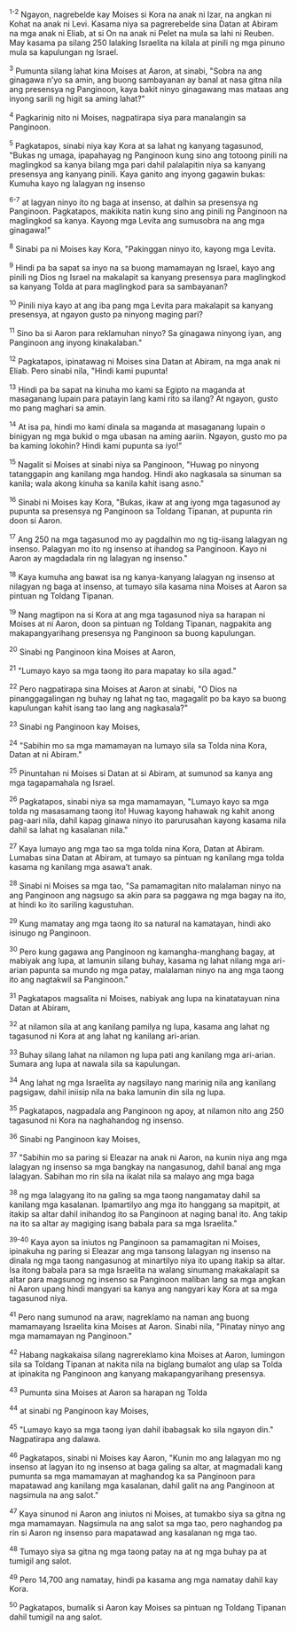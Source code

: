 <sup>1-2</sup>
Ngayon, nagrebelde kay Moises si Kora na anak ni Izar, na angkan ni Kohat na anak ni Levi. Kasama niya sa pagrerebelde sina Datan at Abiram na mga anak ni Eliab, at si On na anak ni Pelet na mula sa lahi ni Reuben. May kasama pa silang 250 lalaking Israelita na kilala at pinili ng mga pinuno mula sa kapulungan ng Israel. 

<sup>3</sup>
Pumunta silang lahat kina Moises at Aaron, at sinabi, "Sobra na ang ginagawa nʼyo sa amin, ang buong sambayanan ay banal at nasa gitna nila ang presensya ng Panginoon, kaya bakit ninyo ginagawang mas mataas ang inyong sarili ng higit sa aming lahat?" 

<sup>4</sup>
Pagkarinig nito ni Moises, nagpatirapa siya para manalangin sa Panginoon. 

<sup>5</sup>
Pagkatapos, sinabi niya kay Kora at sa lahat ng kanyang tagasunod, "Bukas ng umaga, ipapahayag ng Panginoon kung sino ang totoong pinili na maglingkod sa kanya bilang mga pari dahil palalapitin niya sa kanyang presensya ang kanyang pinili. Kaya ganito ang inyong gagawin bukas: Kumuha kayo ng lalagyan ng insenso

<sup>6-7</sup>
at lagyan ninyo ito ng baga at insenso, at dalhin sa presensya ng Panginoon. Pagkatapos, makikita natin kung sino ang pinili ng Panginoon na maglingkod sa kanya. Kayong mga Levita ang sumusobra na ang mga ginagawa!" 

<sup>8</sup>
Sinabi pa ni Moises kay Kora, "Pakinggan ninyo ito, kayong mga Levita. 

<sup>9</sup>
Hindi pa ba sapat sa inyo na sa buong mamamayan ng Israel, kayo ang pinili ng Dios ng Israel na makalapit sa kanyang presensya para maglingkod sa kanyang Tolda at para maglingkod para sa sambayanan? 

<sup>10</sup>
Pinili niya kayo at ang iba pang mga Levita para makalapit sa kanyang presensya, at ngayon gusto pa ninyong maging pari? 

<sup>11</sup>
Sino ba si Aaron para reklamuhan ninyo? Sa ginagawa ninyong iyan, ang Panginoon ang inyong kinakalaban." 

<sup>12</sup>
Pagkatapos, ipinatawag ni Moises sina Datan at Abiram, na mga anak ni Eliab. Pero sinabi nila, "Hindi kami pupunta! 

<sup>13</sup>
Hindi pa ba sapat na kinuha mo kami sa Egipto na maganda at masaganang lupain para patayin lang kami rito sa ilang? At ngayon, gusto mo pang maghari sa amin. 

<sup>14</sup>
At isa pa, hindi mo kami dinala sa maganda at masaganang lupain o binigyan ng mga bukid o mga ubasan na aming aariin. Ngayon, gusto mo pa ba kaming lokohin? Hindi kami pupunta sa iyo!" 

<sup>15</sup>
Nagalit si Moises at sinabi niya sa Panginoon, "Huwag po ninyong tatanggapin ang kanilang mga handog. Hindi ako nagkasala sa sinuman sa kanila; wala akong kinuha sa kanila kahit isang asno." 

<sup>16</sup>
Sinabi ni Moises kay Kora, "Bukas, ikaw at ang iyong mga tagasunod ay pupunta sa presensya ng Panginoon sa Toldang Tipanan, at pupunta rin doon si Aaron. 

<sup>17</sup>
Ang 250 na mga tagasunod mo ay pagdalhin mo ng tig-iisang lalagyan ng insenso. Palagyan mo ito ng insenso at ihandog sa Panginoon. Kayo ni Aaron ay magdadala rin ng lalagyan ng insenso." 

<sup>18</sup>
Kaya kumuha ang bawat isa ng kanya-kanyang lalagyan ng insenso at nilagyan ng baga at insenso, at tumayo sila kasama nina Moises at Aaron sa pintuan ng Toldang Tipanan. 

<sup>19</sup>
Nang magtipon na si Kora at ang mga tagasunod niya sa harapan ni Moises at ni Aaron, doon sa pintuan ng Toldang Tipanan, nagpakita ang makapangyarihang presensya ng Panginoon sa buong kapulungan. 

<sup>20</sup>
Sinabi ng Panginoon kina Moises at Aaron, 

<sup>21</sup>
"Lumayo kayo sa mga taong ito para mapatay ko sila agad." 

<sup>22</sup>
Pero nagpatirapa sina Moises at Aaron at sinabi, "O Dios na pinanggagalingan ng buhay ng lahat ng tao, magagalit po ba kayo sa buong kapulungan kahit isang tao lang ang nagkasala?" 

<sup>23</sup>
Sinabi ng Panginoon kay Moises, 

<sup>24</sup>
"Sabihin mo sa mga mamamayan na lumayo sila sa Tolda nina Kora, Datan at ni Abiram." 

<sup>25</sup>
Pinuntahan ni Moises si Datan at si Abiram, at sumunod sa kanya ang mga tagapamahala ng Israel. 

<sup>26</sup>
Pagkatapos, sinabi niya sa mga mamamayan, "Lumayo kayo sa mga tolda ng masasamang taong ito! Huwag kayong hahawak ng kahit anong pag-aari nila, dahil kapag ginawa ninyo ito parurusahan kayong kasama nila dahil sa lahat ng kasalanan nila." 

<sup>27</sup>
Kaya lumayo ang mga tao sa mga tolda nina Kora, Datan at Abiram. Lumabas sina Datan at Abiram, at tumayo sa pintuan ng kanilang mga tolda kasama ng kanilang mga asawaʼt anak. 

<sup>28</sup>
Sinabi ni Moises sa mga tao, "Sa pamamagitan nito malalaman ninyo na ang Panginoon ang nagsugo sa akin para sa paggawa ng mga bagay na ito, at hindi ko ito sariling kagustuhan. 

<sup>29</sup>
Kung mamatay ang mga taong ito sa natural na kamatayan, hindi ako isinugo ng Panginoon. 

<sup>30</sup>
Pero kung gagawa ang Panginoon ng kamangha-manghang bagay, at mabiyak ang lupa, at lamunin silang buhay, kasama ng lahat nilang mga ari-arian papunta sa mundo ng mga patay, malalaman ninyo na ang mga taong ito ang nagtakwil sa Panginoon." 

<sup>31</sup>
Pagkatapos magsalita ni Moises, nabiyak ang lupa na kinatatayuan nina Datan at Abiram, 

<sup>32</sup>
at nilamon sila at ang kanilang pamilya ng lupa, kasama ang lahat ng tagasunod ni Kora at ang lahat ng kanilang ari-arian. 

<sup>33</sup>
Buhay silang lahat na nilamon ng lupa pati ang kanilang mga ari-arian. Sumara ang lupa at nawala sila sa kapulungan. 

<sup>34</sup>
Ang lahat ng mga Israelita ay nagsilayo nang marinig nila ang kanilang pagsigaw, dahil iniisip nila na baka lamunin din sila ng lupa. 

<sup>35</sup>
Pagkatapos, nagpadala ang Panginoon ng apoy, at nilamon nito ang 250 tagasunod ni Kora na naghahandog ng insenso. 

<sup>36</sup>
Sinabi ng Panginoon kay Moises, 

<sup>37</sup>
"Sabihin mo sa paring si Eleazar na anak ni Aaron, na kunin niya ang mga lalagyan ng insenso sa mga bangkay na nangasunog, dahil banal ang mga lalagyan. Sabihan mo rin sila na ikalat nila sa malayo ang mga baga 

<sup>38</sup>
ng mga lalagyang ito na galing sa mga taong nangamatay dahil sa kanilang mga kasalanan. Ipamartilyo ang mga ito hanggang sa mapitpit, at itakip sa altar dahil inihandog ito sa Panginoon at naging banal ito. Ang takip na ito sa altar ay magiging isang babala para sa mga Israelita."

<sup>39-40</sup>
Kaya ayon sa iniutos ng Panginoon sa pamamagitan ni Moises, ipinakuha ng paring si Eleazar ang mga tansong lalagyan ng insenso na dinala ng mga taong nangasunog at minartilyo niya ito upang itakip sa altar. Isa itong babala para sa mga Israelita na walang sinumang makakalapit sa altar para magsunog ng insenso sa Panginoon maliban lang sa mga angkan ni Aaron upang hindi mangyari sa kanya ang nangyari kay Kora at sa mga tagasunod niya. 

<sup>41</sup>
Pero nang sumunod na araw, nagreklamo na naman ang buong mamamayang Israelita kina Moises at Aaron. Sinabi nila, "Pinatay ninyo ang mga mamamayan ng Panginoon." 

<sup>42</sup>
Habang nagkakaisa silang nagrereklamo kina Moises at Aaron, lumingon sila sa Toldang Tipanan at nakita nila na biglang bumalot ang ulap sa Tolda at ipinakita ng Panginoon ang kanyang makapangyarihang presensya. 

<sup>43</sup>
Pumunta sina Moises at Aaron sa harapan ng Tolda 

<sup>44</sup>
at sinabi ng Panginoon kay Moises, 

<sup>45</sup>
"Lumayo kayo sa mga taong iyan dahil ibabagsak ko sila ngayon din." Nagpatirapa ang dalawa. 

<sup>46</sup>
Pagkatapos, sinabi ni Moises kay Aaron, "Kunin mo ang lalagyan mo ng insenso at lagyan ito ng insenso at baga galing sa altar, at magmadali kang pumunta sa mga mamamayan at maghandog ka sa Panginoon para mapatawad ang kanilang mga kasalanan, dahil galit na ang Panginoon at nagsimula na ang salot." 

<sup>47</sup>
Kaya sinunod ni Aaron ang iniutos ni Moises, at tumakbo siya sa gitna ng mga mamamayan. Nagsimula na ang salot sa mga tao, pero naghandog pa rin si Aaron ng insenso para mapatawad ang kasalanan ng mga tao. 

<sup>48</sup>
Tumayo siya sa gitna ng mga taong patay na at ng mga buhay pa at tumigil ang salot. 

<sup>49</sup>
Pero 14,700 ang namatay, hindi pa kasama ang mga namatay dahil kay Kora. 

<sup>50</sup>
Pagkatapos, bumalik si Aaron kay Moises sa pintuan ng Toldang Tipanan dahil tumigil na ang salot.